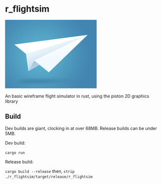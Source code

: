 # r_flightsim

![r_flightsim logo](https://github.com/hadlock/r_flightsim/blob/master/static/r_flightsim_logo_sm.png)

An basic wireframe flight simulator in rust, using the piston 2D graphics library

## Build

Dev builds are giant, clocking in at over 68MB. Release builds can be under 5MB.

Dev build:

`cargo run`

Release build:

`cargo build --release`
then, `strip ./r_flightsim/target/release/r_flightsim`